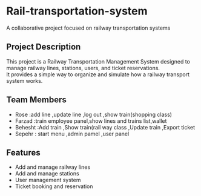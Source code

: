 # Rail-transportation-system
A collaborative project focused on railway transportation systems
## Project Description
This project is a Railway Transportation Management System designed to manage railway lines, stations, users, and ticket reservations.  
It provides a simple way to organize and simulate how a railway transport system works.
## Team Members
- Rose :add line ,update line ,log out ,show train(shopping class)
- Farzad :train employee panel,show lines and trains list,wallet 
- Behesht :Add train ,Show train(rail way class ,Update train ,Export ticket 
- Sepehr : start menu ,admin pamel ,user panel  
## Features
- Add and manage railway lines  
- Add and manage stations  
- User management system  
- Ticket booking and reservation

